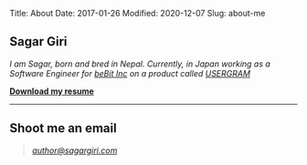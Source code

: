 Title: About
Date: 2017-01-26
Modified: 2020-12-07
Slug: about-me

Sagar Giri
------------

*I am Sagar, born and bred in Nepal. Currently, in Japan working as a Software Engineer for [beBit Inc](https://www.bebit.co.jp/) on a product called [USERGRAM](https://www.bebit.co.jp/usergram/english/)*

**[Download my resume](https://raw.githubusercontent.com/girisagar46/girisagar46/master/Resume_Sagar_Giri_2020_September.pdf)**

----

Shoot me an email
----------

> *author@sagargiri.com*
